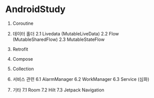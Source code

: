 # AndroidStudy

1. Coroutine

2. 데이터 홀더
2.1 Livedata (MutableLiveData)
2.2 Flow (MutableSharedFlow)
2.3 MutableStateFlow

3. Retrofit

4. Compose

5. Collection

6. 서비스 관련
6.1 AlarmManager
6.2 WorkManager
6.3 Service (심화)

7. 기타
7.1 Room
7.2 Hilt
7.3 Jetpack Navigation